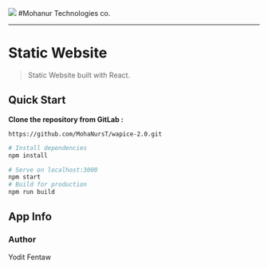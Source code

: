 <img src="https://media-exp1.licdn.com/dms/image/D4D0BAQE1eKBF09wr2A/company-logo_200_200/0/1663327256222?e=1677110400&v=beta&t=A82xLPoWBuo-0WimVUWCKw95G7I4q7c4YiOamSWkiuo"> #Mohanur Technologies co.

---

# Static Website

> Static Website built with React.

## Quick Start

**Clone the repository from GitLab :**

`https://github.com/MohaNursT/wapice-2.0.git`

```bash
# Install dependencies
npm install

# Serve on localhost:3000
npm start
# Build for production
npm run build
```

## App Info

### Author

Yodit Fentaw
